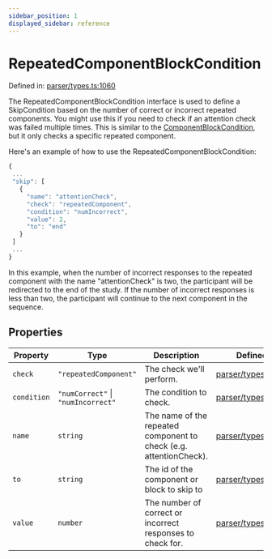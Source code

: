 ```yaml
---
sidebar_position: 1
displayed_sidebar: reference
---
```


# RepeatedComponentBlockCondition

Defined in: [parser/types.ts:1060](https://github.com/revisit-studies/study/blob/0a2c8883e69934da9156b86a1efccb1ecaffd2fc/src/parser/types.ts#L1060)

The RepeatedComponentBlockCondition interface is used to define a SkipCondition based on the number of correct or incorrect repeated components. You might use this if you need to check if an attention check was failed multiple times. This is similar to the [ComponentBlockCondition](../ComponentBlockCondition), but it only checks a specific repeated component.

Here's an example of how to use the RepeatedComponentBlockCondition:

```js
{
 ...
 "skip": [
   {
     "name": "attentionCheck",
     "check": "repeatedComponent",
     "condition": "numIncorrect",
     "value": 2,
     "to": "end"
   }
 ]
 ...
}
```

In this example, when the number of incorrect responses to the repeated component with the name "attentionCheck" is two, the participant will be redirected to the end of the study. If the number of incorrect responses is less than two, the participant will continue to the next component in the sequence.

## Properties

| Property | Type | Description | Defined in |
| ------ | ------ | ------ | ------ |
| <a id="check"></a> `check` | `"repeatedComponent"` | The check we'll perform. | [parser/types.ts:1064](https://github.com/revisit-studies/study/blob/0a2c8883e69934da9156b86a1efccb1ecaffd2fc/src/parser/types.ts#L1064) |
| <a id="condition"></a> `condition` | `"numCorrect"` \| `"numIncorrect"` | The condition to check. | [parser/types.ts:1066](https://github.com/revisit-studies/study/blob/0a2c8883e69934da9156b86a1efccb1ecaffd2fc/src/parser/types.ts#L1066) |
| <a id="name"></a> `name` | `string` | The name of the repeated component to check (e.g. attentionCheck). | [parser/types.ts:1062](https://github.com/revisit-studies/study/blob/0a2c8883e69934da9156b86a1efccb1ecaffd2fc/src/parser/types.ts#L1062) |
| <a id="to"></a> `to` | `string` | The id of the component or block to skip to | [parser/types.ts:1070](https://github.com/revisit-studies/study/blob/0a2c8883e69934da9156b86a1efccb1ecaffd2fc/src/parser/types.ts#L1070) |
| <a id="value"></a> `value` | `number` | The number of correct or incorrect responses to check for. | [parser/types.ts:1068](https://github.com/revisit-studies/study/blob/0a2c8883e69934da9156b86a1efccb1ecaffd2fc/src/parser/types.ts#L1068) |
